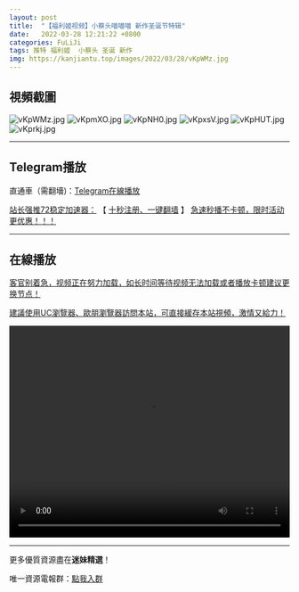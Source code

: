 ```yaml
---
layout: post
title:  "【福利姬视频】小蔡头喵喵喵 新作圣诞节特辑"
date:   2022-03-28 12:21:22 +0800
categories: FuLiJi
tags: 推特 福利姬  小蔡头 圣诞 新作
img: https://kanjiantu.top/images/2022/03/28/vKpWMz.jpg
---
```



## 視頻截圖

![vKpWMz.jpg](https://kanjiantu.top/images/2022/03/28/vKpWMz.jpg)
![vKpmXO.jpg](https://kanjiantu.top/images/2022/03/28/vKpmXO.jpg)
![vKpNH0.jpg](https://kanjiantu.top/images/2022/03/28/vKpNH0.jpg)
![vKpxsV.jpg](https://kanjiantu.top/images/2022/03/28/vKpxsV.jpg)
![vKpHUT.jpg](https://kanjiantu.top/images/2022/03/28/vKpHUT.jpg)
![vKprkj.jpg](https://kanjiantu.top/images/2022/03/28/vKprkj.jpg)

* * *
## Telegram播放

直通車（需翻墻)：[Telegram在線播放](https://t.me/mimeijingxuan/406)

<u>站长强推72稳定加速器：</u> 【 [十秒注册、一键翻墙](https://72vpn.xyz/#/register?code=mimei) 】
<u>  急速秒播不卡顿，限时活动更优惠！！！</u>
* * *
## 在線播放
<u>客官别着急，视频正在努力加载，如长时间等待视频无法加载或者播放卡顿建议更换节点！</u>

<u>建議使用UC瀏覽器、歐朋瀏覽器訪問本站，可直接緩存本站視頻，激情又給力！</u>
<center><video src="https://cdn.publer.io/uploads/videos/6246bf30db2797343b2496ac/13d23bedd52155947a1d5ec085dcf8d0.mp4" width="100%" height="380px" controls="controls"></video></center>


* * *
更多優質資源盡在**迷妹精選**！

唯一資源電報群：[點我入群](https://t.me/mimeijingxuan)


